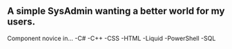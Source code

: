 ## A simple SysAdmin wanting a better world for my users.

Component novice in...
-C#
-C++
-CSS
-HTML
-Liquid
-PowerShell
-SQL
